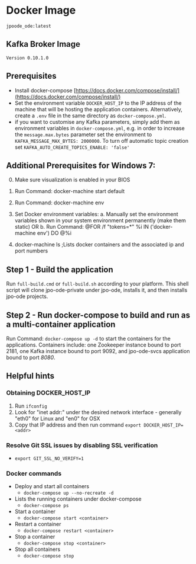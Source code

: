 # Docker Image
	jpoode_ode:latest
## Kafka Broker Image
	Version 0.10.1.0
	
## Prerequisites

- Install docker-compose [https://docs.docker.com/compose/install/](https://docs.docker.com/compose/install/)
- Set the environment variable ```DOCKER_HOST_IP``` to the IP address of the machine that will be hosting the application containers. Alternatively, create a ```.env``` file in the same directory as ```docker-compose.yml```. 
- if you want to customise any Kafka parameters, simply add them as environment variables in ```docker-compose.yml```, e.g. in order to increase the ```message.max.bytes``` parameter set the environment to ```KAFKA_MESSAGE_MAX_BYTES: 2000000```. To turn off automatic topic creation set ```KAFKA_AUTO_CREATE_TOPICS_ENABLE: 'false'```

## Additional Prerequisites for Windows 7:
 0. Make sure visualization is enabled in your BIOS
 1. Run Command: docker-machine start default
 3. Run Command: docker-machine env
 4. Set Docker environment variables:
	 a. Manually set the environment variables shown in your system environment permanently (make them static)
   OR
     b. Run Command: @FOR /f "tokens=*" %i IN ('docker-machine env') DO @%i

 5. docker-machine ls ;Lists docker containers and the associated ip and port numbers

## Step 1 - Build the application
Run ```full-build.cmd``` or ```full-build.sh``` according to your platform. This shell script will clone jpo-ode-private under jpo-ode, installs it, and then installs jpo-ode projects.

## Step 2 - Run docker-compose to build and run as a multi-container application
Run Command: ```docker-compose up -d``` to start the containers for the applications. Containers include: one Zookeeper instance bound to port 2181, one Kafka instance bound to port 9092, and jpo-ode-svcs application bound to port *8080*.

## Helpful hints

 ### Obtaining DOCKER_HOST_IP
  1. Run `ifconfig`
  2. Look for "inet addr:" under the desired network interface - generally "eth0" for Linux and "en0" for OSX
  3. Copy that IP address and then run command `export DOCKER_HOST_IP=<addr>`
  
 ### Resolve Git SSL issues by disabling SSL verification
   - `export GIT_SSL_NO_VERIFY=1`
 ### Docker commands
   - Deploy and start all containers 
     - `docker-compose up --no-recreate -d`
   - Lists the running containers under docker-compose
     - `docker-compose ps`
   - Start a container
     - `docker-compose start <container>`
   - Restart a container
     - `docker-compose restart <container>`
   - Stop a container
     - `docker-compose stop <container>`
   - Stop all containers
     - `docker-compose stop`
